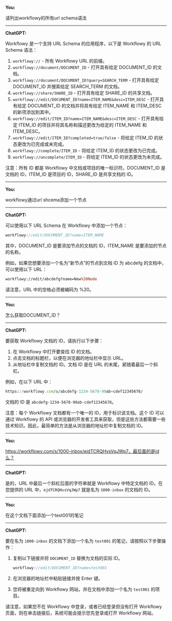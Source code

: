 **You:**

请列出workflowy的所有url schema语法

* * *

**ChatGPT:**

Workflowy 是一个支持 URL Schema 的应用程序，以下是 Workflowy 的 URL Schema 语法：

1.  `workflowy://` - 所有 Workflowy URL 的前缀。
2.  `workflowy://document/DOCUMENT_ID` - 打开具有给定 DOCUMENT\_ID 的文档。
3.  `workflowy://document/DOCUMENT_ID?query=SEARCH_TERM` - 打开具有给定 DOCUMENT\_ID 并搜索给定 SEARCH\_TERM 的文档。
4.  `workflowy://share/SHARE_ID` - 打开具有给定 SHARE\_ID 的共享文档。
5.  `workflowy://edit/DOCUMENT_ID?name=ITEM_NAME&desc=ITEM_DESC` - 打开具有给定 DOCUMENT\_ID 的文档并将具有给定 ITEM\_NAME 和 ITEM\_DESC 的新项添加到其中。
6.  `workflowy://edit/ITEM_ID?name=ITEM_NAME&desc=ITEM_DESC` - 打开具有给定 ITEM\_ID 的项目并将其名称和描述更改为给定的 ITEM\_NAME 和 ITEM\_DESC。
7.  `workflowy://edit/ITEM_ID?completed=true/false` - 将给定 ITEM\_ID 的状态更改为已完成或未完成。
8.  `workflowy://complete/ITEM_ID` - 将给定 ITEM\_ID 的状态更改为已完成。
9.  `workflowy://uncomplete/ITEM_ID` - 将给定 ITEM\_ID 的状态更改为未完成。

注意：所有 ID 都是 Workflowy 中文档或项目的唯一标识符。DOCUMENT\_ID 是文档的 ID，ITEM\_ID 是项目的 ID，SHARE\_ID 是共享文档的 ID。

* * *

**You:**

workflowy通过url shcema添加一个节点

* * *

**ChatGPT:**

可以使用以下 URL Schema 在 Workflowy 中添加一个节点：

```javascript
workflowy://edit/DOCUMENT_ID?name=ITEM_NAME
```

其中，DOCUMENT\_ID 是要添加节点的文档的 ID，ITEM\_NAME 是要添加的节点的名称。

例如，如果您想要添加一个名为“新节点”的节点到文档 ID 为 abcdefg 的文档中，可以使用以下 URL：

```perl
workflowy://edit/abcdefg?name=New%20Node
```

请注意，URL 中的空格必须被编码为 %20。

* * *

**You:**

怎么获取DOCUMENT\_ID？

* * *

**ChatGPT:**

要获取 Workflowy 文档的 ID，请执行以下步骤：

1.  在 Workflowy 中打开要查找 ID 的文档。
2.  点击文档的标题栏，以便在浏览器的地址栏中显示 URL。
3.  从地址栏中复制文档的 ID。文档 ID 是在 URL 的末尾，紧随着最后一个斜杠。

例如，在以下 URL 中：

```ruby
https://workflowy.com/s/abcdefg-1234-5678-90ab-cdef12345678/
```

文档的 ID 是 `abcdefg-1234-5678-90ab-cdef12345678`。

注意：每个 Workflowy 文档都有一个唯一的 ID，用于标识该文档。这个 ID 可以通过 Workflowy 的 API 或浏览器的开发者工具来获取，但是这些方法都需要一些技术知识。因此，最简单的方法是从浏览器的地址栏中复制文档的 ID。

* * *

**You:**

https://workflowy.com/s/1000-inbox/ejdTCRQHvsVqJWp7，最后面的是id么？

* * *

**ChatGPT:**

是的，URL 中最后一个斜杠后面的字符串就是 Workflowy 中特定文档的 ID。在您提供的 URL 中，`ejdTCRQHvsVqJWp7` 就是名为 `1000-inbox` 的文档的 ID。

* * *

**You:**

在这个文档下面添加一个test001的笔记

* * *

**ChatGPT:**

要在名为 `1000-inbox` 的文档下添加一个名为 `test001` 的笔记，请按照以下步骤操作：

1.  复制以下链接并将 `DOCUMENT_ID` 替换为文档的实际 ID。
    
    ```javascript
    workflowy://edit/DOCUMENT_ID?name=test001
    ```
    
2.  在浏览器的地址栏中粘贴链接并按 Enter 键。
    
3.  您将被重定向到 Workflowy 网站，并在文档中添加一个名为 `test001` 的项目。
    

请注意，如果您不在 Workflowy 中登录，或者已经登录但没有打开 Workflowy 页面，则在单击链接后，系统可能会提示您先登录或打开 Workflowy 网站。